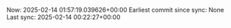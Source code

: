 Now: 2025-02-14 01:57:19.039626+00:00 Earliest commit since sync: None Last sync: 2025-02-14 00:22:27+00:00
